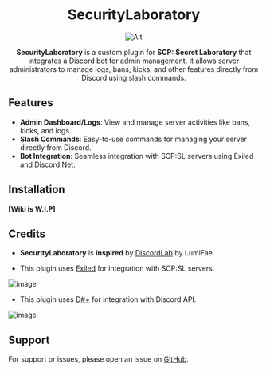 <div align="center">
<h1>SecurityLaboratory</h1>


![Alt](https://repobeats.axiom.co/api/embed/c7b20d261f0e6247f8bb9890c434f518ca76613b.svg "Repobeats analytics image")


**SecurityLaboratory** is a custom plugin for **SCP: Secret Laboratory** that integrates a Discord bot for admin management. It allows server administrators to manage logs, bans, kicks, and other features directly from Discord using slash commands.
</div>

## Features

- **Admin Dashboard/Logs**: View and manage server activities like bans, kicks, and logs.
- **Slash Commands**: Easy-to-use commands for managing your server directly from Discord.
- **Bot Integration**: Seamless integration with SCP:SL servers using Exiled and Discord.Net.

## Installation

**[Wiki is W.I.P]**

## Credits

- **SecurityLaboratory** is **inspired** by [DiscordLab](https://github.com/DiscordLabSCP/DiscordLab) by LumiFae.
  
- This plugin uses [Exiled](https://github.com/ExMod-Team/EXILED) for integration with SCP:SL servers.

![image](https://github.com/user-attachments/assets/729352e8-6279-4770-92f2-84a2a1b59cae) 

- This plugin uses [D#+](https://github.com/DSharpPlus/DSharpPlus) for integration with Discord API.

![image](https://github.com/user-attachments/assets/83d7601a-96b1-4abd-b741-bd05511ea387)

## Support

For support or issues, please open an issue on [GitHub](https://github.com/RLLanonymous/SecurityLaboratory/issues).
